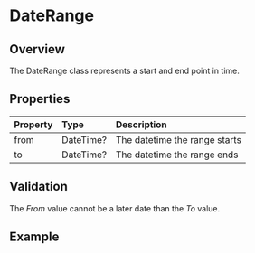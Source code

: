 # DateRange

## Overview

The DateRange class represents a start and end point in time.

## Properties

| Property | Type | Description |
| :------- | :--- | :---------- |
| from | DateTime? | The datetime the range starts |
| to | DateTime? | The datetime the range ends |

## Validation

The *From* value cannot be a later date than the *To* value.

## Example

